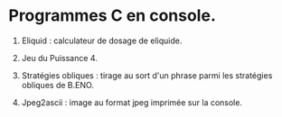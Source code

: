 # Programmes C en console.

1. Eliquid : calculateur de dosage de eliquide.

2. Jeu du Puissance 4.

3. Stratégies obliques : tirage au sort d'un phrase parmi les stratégies obliques de B.ENO.

4. Jpeg2ascii : image au format jpeg imprimée sur la console.
